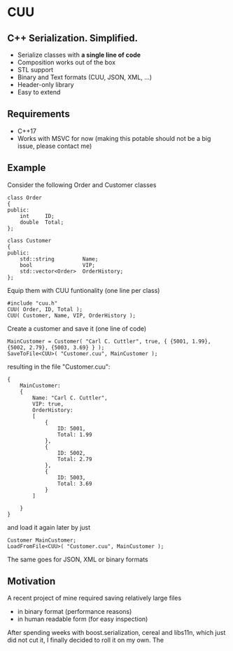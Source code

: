 #  CUU

## C++ Serialization. Simplified.
* Serialize classes with **a single line of code**
* Composition works out of the box
* STL support
* Binary and Text formats (CUU, JSON, XML, ...)
* Header-only library
* Easy to extend

## Requirements
* C++17
* Works with MSVC for now (making this potable should not be a big issue, please contact me)

## Example
Consider the following Order and Customer classes
```
class Order
{
public:
    int     ID;
    double  Total;
};

class Customer
{
public:
    std::string         Name;
    bool                VIP;
    std::vector<Order>  OrderHistory;
};
```
Equip them with CUU funtionality (one line per class)
```
#include "cuu.h"
CUU( Order, ID, Total );
CUU( Customer, Name, VIP, OrderHistory );
```
Create a customer and save it (one line of code)
```
MainCustomer = Customer( "Carl C. Cuttler", true, { {5001, 1.99}, {5002, 2.79}, {5003, 3.69} } );
SaveToFile<CUU>( "Customer.cuu", MainCustomer );
```
resulting in the file "Customer.cuu":
```
{
    MainCustomer: 
    {
        Name: "Carl C. Cuttler", 
        VIP: true, 
        OrderHistory: 
        [
            {
                ID: 5001, 
                Total: 1.99
            }, 
            {
                ID: 5002, 
                Total: 2.79
            }, 
            {
                ID: 5003, 
                Total: 3.69
            }
        ]
  
    }
}
```
and load it again later by just
```
Customer MainCustomer;
LoadFromFile<CUU>( "Customer.cuu", MainCustomer );
```
The same goes for JSON, XML or binary formats

## Motivation
A recent project of mine required saving relatively large files 
* in binary format (performance reasons) 
* in human readable form (for easy inspection)

After spending weeks with boost.serialization, cereal and libs11n, which just did not cut it,
I finally decided to roll it on my own.
The 
